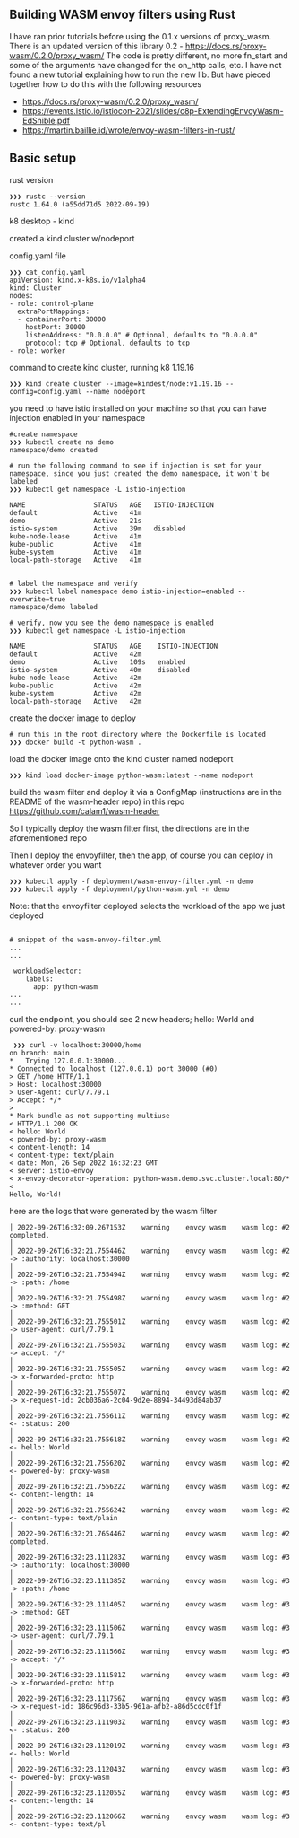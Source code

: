 ## Building WASM envoy filters using Rust

I have ran prior tutorials before using the 0.1.x versions of proxy_wasm. There is an updated version of this library 0.2 - https://docs.rs/proxy-wasm/0.2.0/proxy_wasm/
The code is pretty different, no more fn_start and some of the arguments have changed for the on_http calls, etc.
I have not found a new tutorial explaining how to run the new lib. But have pieced together how to do this with the following resources
* https://docs.rs/proxy-wasm/0.2.0/proxy_wasm/
* https://events.istio.io/istiocon-2021/slides/c8p-ExtendingEnvoyWasm-EdSnible.pdf
* https://martin.baillie.id/wrote/envoy-wasm-filters-in-rust/

## Basic setup

rust version
```
❯❯❯ rustc --version
rustc 1.64.0 (a55dd71d5 2022-09-19)

```

k8 desktop - kind

created a kind cluster w/nodeport

config.yaml file
```
❯❯❯ cat config.yaml
apiVersion: kind.x-k8s.io/v1alpha4
kind: Cluster
nodes:
- role: control-plane
  extraPortMappings:
  - containerPort: 30000
    hostPort: 30000
    listenAddress: "0.0.0.0" # Optional, defaults to "0.0.0.0"
    protocol: tcp # Optional, defaults to tcp
- role: worker
```

command to create kind cluster, running k8 1.19.16
```
❯❯❯ kind create cluster --image=kindest/node:v1.19.16 --config=config.yaml --name nodeport
```

you need to have istio installed on your machine so that you can have injection enabled in your namespace
```
#create namespace
❯❯❯ kubectl create ns demo
namespace/demo created

# run the following command to see if injection is set for your namespace, since you just created the demo namespace, it won't be labeled
❯❯❯ kubectl get namespace -L istio-injection

NAME                 STATUS   AGE   ISTIO-INJECTION
default              Active   41m
demo                 Active   21s
istio-system         Active   39m   disabled
kube-node-lease      Active   41m
kube-public          Active   41m
kube-system          Active   41m
local-path-storage   Active   41m


# label the namespace and verify
❯❯❯ kubectl label namespace demo istio-injection=enabled --overwrite=true
namespace/demo labeled

# verify, now you see the demo namespace is enabled
❯❯❯ kubectl get namespace -L istio-injection

NAME                 STATUS   AGE    ISTIO-INJECTION
default              Active   42m
demo                 Active   109s   enabled
istio-system         Active   40m    disabled
kube-node-lease      Active   42m
kube-public          Active   42m
kube-system          Active   42m
local-path-storage   Active   42m

```

create the docker image to deploy
```
# run this in the root directory where the Dockerfile is located
❯❯❯ docker build -t python-wasm .
```

load the docker image onto the kind cluster named nodeport
```
❯❯❯ kind load docker-image python-wasm:latest --name nodeport
```

build the wasm filter and deploy it via a ConfigMap (instructions are in the README of the wasm-header repo) in this repo https://github.com/calam1/wasm-header

So I typically deploy the wasm filter first, the directions are in the aforementioned repo

Then I deploy the envoyfilter, then the app, of course you can deploy in whatever order you want
```
❯❯❯ kubectl apply -f deployment/wasm-envoy-filter.yml -n demo
❯❯❯ kubectl apply -f deployment/python-wasm.yml -n demo
```

Note: that the envoyfilter deployed selects the workload of the app we just deployed
```

# snippet of the wasm-envoy-filter.yml
...
...

 workloadSelector:
    labels:
      app: python-wasm
...
...
```

curl the endpoint, you should see 2 new headers; hello: World and powered-by: proxy-wasm
```
 ❯❯❯ curl -v localhost:30000/home                                                                                               on branch: main
*   Trying 127.0.0.1:30000...
* Connected to localhost (127.0.0.1) port 30000 (#0)
> GET /home HTTP/1.1
> Host: localhost:30000
> User-Agent: curl/7.79.1
> Accept: */*
>
* Mark bundle as not supporting multiuse
< HTTP/1.1 200 OK
< hello: World
< powered-by: proxy-wasm
< content-length: 14
< content-type: text/plain
< date: Mon, 26 Sep 2022 16:32:23 GMT
< server: istio-envoy
< x-envoy-decorator-operation: python-wasm.demo.svc.cluster.local:80/*
<
Hello, World!
```

here are the logs that were generated by the wasm filter
```
│ 2022-09-26T16:32:09.267153Z    warning    envoy wasm    wasm log: #2 completed.                                                                                                                                                            │
│ 2022-09-26T16:32:21.755446Z    warning    envoy wasm    wasm log: #2 -> :authority: localhost:30000                                                                                                                                        │
│ 2022-09-26T16:32:21.755494Z    warning    envoy wasm    wasm log: #2 -> :path: /home                                                                                                                                                       │
│ 2022-09-26T16:32:21.755498Z    warning    envoy wasm    wasm log: #2 -> :method: GET                                                                                                                                                       │
│ 2022-09-26T16:32:21.755501Z    warning    envoy wasm    wasm log: #2 -> user-agent: curl/7.79.1                                                                                                                                            │
│ 2022-09-26T16:32:21.755503Z    warning    envoy wasm    wasm log: #2 -> accept: */*                                                                                                                                                        │
│ 2022-09-26T16:32:21.755505Z    warning    envoy wasm    wasm log: #2 -> x-forwarded-proto: http                                                                                                                                            │
│ 2022-09-26T16:32:21.755507Z    warning    envoy wasm    wasm log: #2 -> x-request-id: 2cb036a6-2c04-9d2e-8894-34493d84ab37                                                                                                                 │
│ 2022-09-26T16:32:21.755611Z    warning    envoy wasm    wasm log: #2 <- :status: 200                                                                                                                                                       │
│ 2022-09-26T16:32:21.755618Z    warning    envoy wasm    wasm log: #2 <- hello: World                                                                                                                                                       │
│ 2022-09-26T16:32:21.755620Z    warning    envoy wasm    wasm log: #2 <- powered-by: proxy-wasm                                                                                                                                             │
│ 2022-09-26T16:32:21.755622Z    warning    envoy wasm    wasm log: #2 <- content-length: 14                                                                                                                                                 │
│ 2022-09-26T16:32:21.755624Z    warning    envoy wasm    wasm log: #2 <- content-type: text/plain                                                                                                                                           │
│ 2022-09-26T16:32:21.765446Z    warning    envoy wasm    wasm log: #2 completed.                                                                                                                                                            │
│ 2022-09-26T16:32:23.111283Z    warning    envoy wasm    wasm log: #3 -> :authority: localhost:30000                                                                                                                                        │
│ 2022-09-26T16:32:23.111385Z    warning    envoy wasm    wasm log: #3 -> :path: /home                                                                                                                                                       │
│ 2022-09-26T16:32:23.111405Z    warning    envoy wasm    wasm log: #3 -> :method: GET                                                                                                                                                       │
│ 2022-09-26T16:32:23.111506Z    warning    envoy wasm    wasm log: #3 -> user-agent: curl/7.79.1                                                                                                                                            │
│ 2022-09-26T16:32:23.111566Z    warning    envoy wasm    wasm log: #3 -> accept: */*                                                                                                                                                        │
│ 2022-09-26T16:32:23.111581Z    warning    envoy wasm    wasm log: #3 -> x-forwarded-proto: http                                                                                                                                            │
│ 2022-09-26T16:32:23.111756Z    warning    envoy wasm    wasm log: #3 -> x-request-id: 186c96d3-33b5-961a-afb2-a86d5cdc0f1f                                                                                                                 │
│ 2022-09-26T16:32:23.111903Z    warning    envoy wasm    wasm log: #3 <- :status: 200                                                                                                                                                       │
│ 2022-09-26T16:32:23.112019Z    warning    envoy wasm    wasm log: #3 <- hello: World                                                                                                                                                       │
│ 2022-09-26T16:32:23.112043Z    warning    envoy wasm    wasm log: #3 <- powered-by: proxy-wasm                                                                                                                                             │
│ 2022-09-26T16:32:23.112055Z    warning    envoy wasm    wasm log: #3 <- content-length: 14                                                                                                                                                 │
│ 2022-09-26T16:32:23.112066Z    warning    envoy wasm    wasm log: #3 <- content-type: text/pl
```